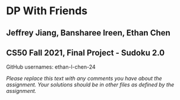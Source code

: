# DP With Friends 
## Jeffrey Jiang, Bansharee Ireen, Ethan Chen
## CS50 Fall 2021, Final Project - Sudoku 2.0

GitHub usernames: ethan-l-chen-24

*Please replace this text with any comments you have about the assignment.  Your solutions should be in other files as defined by the assignment.*
